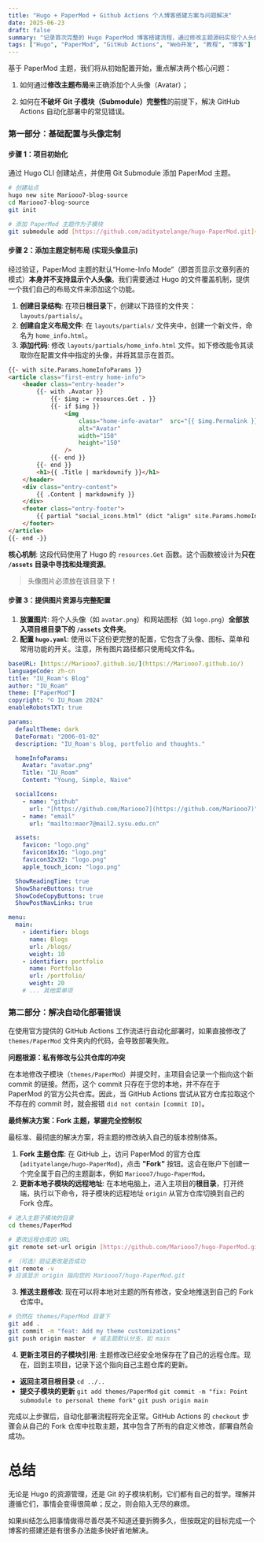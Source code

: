 ```yaml
---
title: "Hugo + PaperMod + Github Actions 个人博客搭建方案与问题解决"
date: 2025-06-23
draft: false
summary: "记录首次完整的 Hugo PaperMod 博客搭建流程，通过修改主题源码实现个人头像图片显示，并解决了 GitHub Actions 自动化部署中 Git Submodule 的核心错误。"
tags: ["Hugo", "PaperMod", "GitHub Actions", "Web开发", "教程", "博客"]
---
```


基于 PaperMod 主题，我们将从初始配置开始，重点解决两个核心问题：

1. 如何通过**修改主题布局**来正确添加个人头像（Avatar）；

2. 如何在**不破坏 Git 子模块（Submodule）完整性**的前提下，解决 GitHub Actions 自动化部署中的常见错误。

### 第一部分：基础配置与头像定制

#### 步骤 1：项目初始化

通过 Hugo CLI 创建站点，并使用 Git Submodule 添加 PaperMod 主题。

```bash
# 创建站点
hugo new site Mariooo7-blog-source
cd Mariooo7-blog-source
git init

# 添加 PaperMod 主题作为子模块
git submodule add [https://github.com/adityatelange/hugo-PaperMod.git](https://github.com/adityatelange/hugo-PaperMod.git) themes/PaperMod
```

#### 步骤 2：添加主题定制布局 (实现头像显示)

经过验证，PaperMod 主题的默认“Home-Info Mode”（即首页显示文章列表的模式）**本身并不支持显示个人头像**。我们需要通过 Hugo 的文件覆盖机制，提供一个我们自己的布局文件来添加这个功能。

1. **创建目录结构**: 在项目**根目录**下，创建以下路径的文件夹：`layouts/partials/`。
2. **创建自定义布局文件**: 在 `layouts/partials/` 文件夹中，创建一个新文件，命名为 `home_info.html`。
3. **添加代码**: 修改 `layouts/partials/home_info.html` 文件。如下修改能令其读取你在配置文件中指定的头像，并将其显示在首页。

```html
{{- with site.Params.homeInfoParams }}
<article class="first-entry home-info">
    <header class="entry-header">
        {{- with .Avatar }}
            {{- $img := resources.Get . }}
            {{- if $img }}
                <img
                    class="home-info-avatar"  src="{{ $img.Permalink }}"
                    alt="Avatar"
                    width="150"
                    height="150"
                />
            {{- end }}
        {{- end }}
        <h1>{{ .Title | markdownify }}</h1>
    </header>
    <div class="entry-content">
        {{ .Content | markdownify }}
    </div>
    <footer class="entry-footer">
        {{ partial "social_icons.html" (dict "align" site.Params.homeInfoParams.AlignSocialIconsTo) }}
    </footer>
</article>
{{- end -}}
```

**核心机制**: 这段代码使用了 Hugo 的 `resources.Get` 函数。这个函数被设计为**只在 `/assets` 目录中寻找和处理资源**。

> 头像图片必须放在该目录下！

#### 步骤 3：提供图片资源与完整配置

1. **放置图片**: 将个人头像（如 `avatar.png`）和网站图标（如 `logo.png`）**全部放入项目根目录下的 `/assets` 文件夹**。
2. **配置 `hugo.yaml`**: 使用以下这份更完整的配置，它包含了头像、图标、菜单和常用功能的开关。注意，所有图片路径都只使用纯文件名。

`````yaml
baseURL: [https://Mariooo7.github.io/](https://Mariooo7.github.io/)
languageCode: zh-cn
title: "IU_Roam's Blog"
author: "IU_Roam"
theme: ["PaperMod"]
copyright: "© IU_Roam 2024"
enableRobotsTXT: true

params:
  defaultTheme: dark
  DateFormat: "2006-01-02"
  description: "IU_Roam's blog, portfolio and thoughts."

  homeInfoParams:
    Avatar: "avatar.png"
    Title: "IU_Roam"
    Content: "Young, Simple, Naive"

  socialIcons:
    - name: "github"
      url: "[https://github.com/Mariooo7](https://github.com/Mariooo7)"
    - name: "email"
      url: "mailto:maor7@mail2.sysu.edu.cn"

  assets:
    favicon: "logo.png"
    favicon16x16: "logo.png"
    favicon32x32: "logo.png"
    apple_touch_icon: "logo.png"

  ShowReadingTime: true
  ShowShareButtons: true
  ShowCodeCopyButtons: true
  ShowPostNavLinks: true

menu:
  main:
    - identifier: blogs
      name: Blogs
      url: /blogs/
      weight: 10
    - identifier: portfolio
      name: Portfolio
      url: /portfolio/
      weight: 20
    # ... 其他菜单项
`````

### 第二部分：解决自动化部署错误

在使用官方提供的 GitHub Actions 工作流进行自动化部署时，如果直接修改了 `themes/PaperMod` 文件夹内的代码，会导致部署失败。

**问题根源：私有修改与公共仓库的冲突**

在本地修改子模块（`themes/PaperMod`）并提交时，主项目会记录一个指向这个新 commit 的链接。然而，这个 commit 只存在于您的本地，并不存在于 PaperMod 的官方公共仓库。因此，当 GitHub Actions 尝试从官方仓库拉取这个不存在的 commit 时，就会报错 `did not contain [commit ID]`。

**最终解决方案：Fork 主题，掌握完全控制权**

最标准、最彻底的解决方案，将主题的修改纳入自己的版本控制体系。

1. **Fork 主题仓库**: 在 GitHub 上，访问 PaperMod 的官方仓库 (`adityatelange/hugo-PaperMod`)，点击 **"Fork"** 按钮。这会在账户下创建一个完全属于自己的主题副本，例如 `Mariooo7/hugo-PaperMod`。
2. **更新本地子模块的远程地址**: 在本地电脑上，进入主项目的**根目录**，打开终端，执行以下命令，将子模块的远程地址 `origin` 从官方仓库切换到自己的 Fork 仓库。

````bash
# 进入主题子模块的目录
cd themes/PaperMod

# 更改远程仓库的 URL
git remote set-url origin [https://github.com/Mariooo7/hugo-PaperMod.git](https://github.com/Mariooo7/hugo-PaperMod.git)

# （可选）验证更改是否成功
git remote -v
# 应该显示 origin 指向您的 Mariooo7/hugo-PaperMod.git
````

3. **推送主题修改**: 现在可以将本地对主题的所有修改，安全地推送到自己的 Fork 仓库中。

```bash
# 仍然在 themes/PaperMod 目录下
git add .
git commit -m "feat: Add my theme customizations"
git push origin master  # 或主题默认分支，如 main
```

4. **更新主项目的子模块引用**: 主题修改已经安全地保存在了自己的远程仓库。现在，回到主项目，记录下这个指向自己主题仓库的更新。

- **返回主项目根目录** `cd ../..`
- **提交子模块的更新** `git add themes/PaperMod` `git commit -m "fix: Point submodule to personal theme fork"` `git push origin main`

完成以上步骤后，自动化部署流程将完全正常。GitHub Actions 的 `checkout` 步骤会从自己的 Fork 仓库中拉取主题，其中包含了所有的自定义修改，部署自然会成功。



# 总结

无论是 Hugo 的资源管理，还是 Git 的子模块机制，它们都有自己的哲学。理解并遵循它们，事情会变得很简单；反之，则会陷入无尽的麻烦。

如果纠结怎么把事情做得尽善尽美不知道还要折腾多久，但按既定的目标完成一个博客的搭建还是有很多办法能多快好省地解决。

